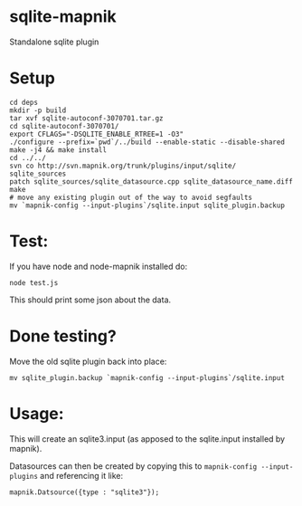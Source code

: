 # sqlite-mapnik

Standalone sqlite plugin


# Setup

    cd deps
    mkdir -p build
    tar xvf sqlite-autoconf-3070701.tar.gz
    cd sqlite-autoconf-3070701/
    export CFLAGS="-DSQLITE_ENABLE_RTREE=1 -O3"
    ./configure --prefix=`pwd`/../build --enable-static --disable-shared
    make -j4 && make install
    cd ../../
    svn co http://svn.mapnik.org/trunk/plugins/input/sqlite/ sqlite_sources
    patch sqlite_sources/sqlite_datasource.cpp sqlite_datasource_name.diff
    make
    # move any existing plugin out of the way to avoid segfaults
    mv `mapnik-config --input-plugins`/sqlite.input sqlite_plugin.backup



# Test:

If you have node and node-mapnik installed do:

    node test.js


This should print some json about the data.


# Done testing?

Move the old sqlite plugin back into place:

    mv sqlite_plugin.backup `mapnik-config --input-plugins`/sqlite.input 


# Usage:

This will create an sqlite3.input (as apposed to the sqlite.input installed by mapnik).

Datasources can then be created by copying this to `mapnik-config --input-plugins` and referencing it like:

    mapnik.Datsource({type : "sqlite3"});

